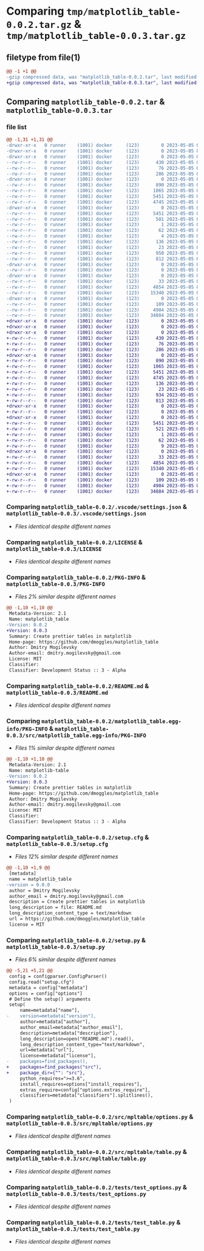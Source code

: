 # Comparing `tmp/matplotlib_table-0.0.2.tar.gz` & `tmp/matplotlib_table-0.0.3.tar.gz`

## filetype from file(1)

```diff
@@ -1 +1 @@
-gzip compressed data, was "matplotlib_table-0.0.2.tar", last modified: Fri May  5 00:54:02 2023, max compression
+gzip compressed data, was "matplotlib_table-0.0.3.tar", last modified: Fri May  5 01:14:07 2023, max compression
```

## Comparing `matplotlib_table-0.0.2.tar` & `matplotlib_table-0.0.3.tar`

### file list

```diff
@@ -1,31 +1,31 @@
-drwxr-xr-x   0 runner    (1001) docker     (123)        0 2023-05-05 00:54:02.723529 matplotlib_table-0.0.2/
-drwxr-xr-x   0 runner    (1001) docker     (123)        0 2023-05-05 00:54:02.715529 matplotlib_table-0.0.2/.github/
-drwxr-xr-x   0 runner    (1001) docker     (123)        0 2023-05-05 00:54:02.719529 matplotlib_table-0.0.2/.github/workflows/
--rw-r--r--   0 runner    (1001) docker     (123)      430 2023-05-05 00:53:53.000000 matplotlib_table-0.0.2/.github/workflows/publish.yml
--rw-r--r--   0 runner    (1001) docker     (123)       76 2023-05-05 00:53:53.000000 matplotlib_table-0.0.2/.gitignore
--rw-r--r--   0 runner    (1001) docker     (123)      286 2023-05-05 00:53:53.000000 matplotlib_table-0.0.2/.pre-commit-config.yaml
-drwxr-xr-x   0 runner    (1001) docker     (123)        0 2023-05-05 00:54:02.719529 matplotlib_table-0.0.2/.vscode/
--rw-r--r--   0 runner    (1001) docker     (123)      890 2023-05-05 00:53:53.000000 matplotlib_table-0.0.2/.vscode/settings.json
--rw-r--r--   0 runner    (1001) docker     (123)     1065 2023-05-05 00:53:53.000000 matplotlib_table-0.0.2/LICENSE
--rw-r--r--   0 runner    (1001) docker     (123)     5451 2023-05-05 00:54:02.723529 matplotlib_table-0.0.2/PKG-INFO
--rw-r--r--   0 runner    (1001) docker     (123)     4745 2023-05-05 00:53:53.000000 matplotlib_table-0.0.2/README.md
-drwxr-xr-x   0 runner    (1001) docker     (123)        0 2023-05-05 00:54:02.719529 matplotlib_table-0.0.2/matplotlib_table.egg-info/
--rw-r--r--   0 runner    (1001) docker     (123)     5451 2023-05-05 00:54:02.000000 matplotlib_table-0.0.2/matplotlib_table.egg-info/PKG-INFO
--rw-r--r--   0 runner    (1001) docker     (123)      501 2023-05-05 00:54:02.000000 matplotlib_table-0.0.2/matplotlib_table.egg-info/SOURCES.txt
--rw-r--r--   0 runner    (1001) docker     (123)        1 2023-05-05 00:54:02.000000 matplotlib_table-0.0.2/matplotlib_table.egg-info/dependency_links.txt
--rw-r--r--   0 runner    (1001) docker     (123)       62 2023-05-05 00:54:02.000000 matplotlib_table-0.0.2/matplotlib_table.egg-info/requires.txt
--rw-r--r--   0 runner    (1001) docker     (123)        4 2023-05-05 00:54:02.000000 matplotlib_table-0.0.2/matplotlib_table.egg-info/top_level.txt
--rw-r--r--   0 runner    (1001) docker     (123)      136 2023-05-05 00:53:53.000000 matplotlib_table-0.0.2/pyproject.toml
--rw-r--r--   0 runner    (1001) docker     (123)       23 2023-05-05 00:53:53.000000 matplotlib_table-0.0.2/requirements.txt
--rw-r--r--   0 runner    (1001) docker     (123)      950 2023-05-05 00:54:02.723529 matplotlib_table-0.0.2/setup.cfg
--rw-r--r--   0 runner    (1001) docker     (123)      812 2023-05-05 00:53:53.000000 matplotlib_table-0.0.2/setup.py
-drwxr-xr-x   0 runner    (1001) docker     (123)        0 2023-05-05 00:54:02.719529 matplotlib_table-0.0.2/src/
--rw-r--r--   0 runner    (1001) docker     (123)        0 2023-05-05 00:53:53.000000 matplotlib_table-0.0.2/src/__init__.py
-drwxr-xr-x   0 runner    (1001) docker     (123)        0 2023-05-05 00:54:02.723529 matplotlib_table-0.0.2/src/mpltable/
--rw-r--r--   0 runner    (1001) docker     (123)       33 2023-05-05 00:53:53.000000 matplotlib_table-0.0.2/src/mpltable/__init__.py
--rw-r--r--   0 runner    (1001) docker     (123)     4854 2023-05-05 00:53:53.000000 matplotlib_table-0.0.2/src/mpltable/options.py
--rw-r--r--   0 runner    (1001) docker     (123)    15340 2023-05-05 00:53:53.000000 matplotlib_table-0.0.2/src/mpltable/table.py
-drwxr-xr-x   0 runner    (1001) docker     (123)        0 2023-05-05 00:54:02.723529 matplotlib_table-0.0.2/tests/
--rw-r--r--   0 runner    (1001) docker     (123)      109 2023-05-05 00:53:53.000000 matplotlib_table-0.0.2/tests/conftest.py
--rw-r--r--   0 runner    (1001) docker     (123)     4904 2023-05-05 00:53:53.000000 matplotlib_table-0.0.2/tests/test_options.py
--rw-r--r--   0 runner    (1001) docker     (123)    34884 2023-05-05 00:53:53.000000 matplotlib_table-0.0.2/tests/test_table.py
+drwxr-xr-x   0 runner    (1001) docker     (123)        0 2023-05-05 01:14:07.765665 matplotlib_table-0.0.3/
+drwxr-xr-x   0 runner    (1001) docker     (123)        0 2023-05-05 01:14:07.757665 matplotlib_table-0.0.3/.github/
+drwxr-xr-x   0 runner    (1001) docker     (123)        0 2023-05-05 01:14:07.761665 matplotlib_table-0.0.3/.github/workflows/
+-rw-r--r--   0 runner    (1001) docker     (123)      430 2023-05-05 01:13:58.000000 matplotlib_table-0.0.3/.github/workflows/publish.yml
+-rw-r--r--   0 runner    (1001) docker     (123)       76 2023-05-05 01:13:58.000000 matplotlib_table-0.0.3/.gitignore
+-rw-r--r--   0 runner    (1001) docker     (123)      286 2023-05-05 01:13:58.000000 matplotlib_table-0.0.3/.pre-commit-config.yaml
+drwxr-xr-x   0 runner    (1001) docker     (123)        0 2023-05-05 01:14:07.761665 matplotlib_table-0.0.3/.vscode/
+-rw-r--r--   0 runner    (1001) docker     (123)      890 2023-05-05 01:13:58.000000 matplotlib_table-0.0.3/.vscode/settings.json
+-rw-r--r--   0 runner    (1001) docker     (123)     1065 2023-05-05 01:13:58.000000 matplotlib_table-0.0.3/LICENSE
+-rw-r--r--   0 runner    (1001) docker     (123)     5451 2023-05-05 01:14:07.765665 matplotlib_table-0.0.3/PKG-INFO
+-rw-r--r--   0 runner    (1001) docker     (123)     4745 2023-05-05 01:13:58.000000 matplotlib_table-0.0.3/README.md
+-rw-r--r--   0 runner    (1001) docker     (123)      136 2023-05-05 01:13:58.000000 matplotlib_table-0.0.3/pyproject.toml
+-rw-r--r--   0 runner    (1001) docker     (123)       23 2023-05-05 01:13:58.000000 matplotlib_table-0.0.3/requirements.txt
+-rw-r--r--   0 runner    (1001) docker     (123)      934 2023-05-05 01:14:07.769665 matplotlib_table-0.0.3/setup.cfg
+-rw-r--r--   0 runner    (1001) docker     (123)      813 2023-05-05 01:13:58.000000 matplotlib_table-0.0.3/setup.py
+drwxr-xr-x   0 runner    (1001) docker     (123)        0 2023-05-05 01:14:07.761665 matplotlib_table-0.0.3/src/
+-rw-r--r--   0 runner    (1001) docker     (123)        0 2023-05-05 01:13:58.000000 matplotlib_table-0.0.3/src/__init__.py
+drwxr-xr-x   0 runner    (1001) docker     (123)        0 2023-05-05 01:14:07.765665 matplotlib_table-0.0.3/src/matplotlib_table.egg-info/
+-rw-r--r--   0 runner    (1001) docker     (123)     5451 2023-05-05 01:14:07.000000 matplotlib_table-0.0.3/src/matplotlib_table.egg-info/PKG-INFO
+-rw-r--r--   0 runner    (1001) docker     (123)      521 2023-05-05 01:14:07.000000 matplotlib_table-0.0.3/src/matplotlib_table.egg-info/SOURCES.txt
+-rw-r--r--   0 runner    (1001) docker     (123)        1 2023-05-05 01:14:07.000000 matplotlib_table-0.0.3/src/matplotlib_table.egg-info/dependency_links.txt
+-rw-r--r--   0 runner    (1001) docker     (123)       62 2023-05-05 01:14:07.000000 matplotlib_table-0.0.3/src/matplotlib_table.egg-info/requires.txt
+-rw-r--r--   0 runner    (1001) docker     (123)        9 2023-05-05 01:14:07.000000 matplotlib_table-0.0.3/src/matplotlib_table.egg-info/top_level.txt
+drwxr-xr-x   0 runner    (1001) docker     (123)        0 2023-05-05 01:14:07.765665 matplotlib_table-0.0.3/src/mpltable/
+-rw-r--r--   0 runner    (1001) docker     (123)       33 2023-05-05 01:13:58.000000 matplotlib_table-0.0.3/src/mpltable/__init__.py
+-rw-r--r--   0 runner    (1001) docker     (123)     4854 2023-05-05 01:13:58.000000 matplotlib_table-0.0.3/src/mpltable/options.py
+-rw-r--r--   0 runner    (1001) docker     (123)    15340 2023-05-05 01:13:58.000000 matplotlib_table-0.0.3/src/mpltable/table.py
+drwxr-xr-x   0 runner    (1001) docker     (123)        0 2023-05-05 01:14:07.765665 matplotlib_table-0.0.3/tests/
+-rw-r--r--   0 runner    (1001) docker     (123)      109 2023-05-05 01:13:58.000000 matplotlib_table-0.0.3/tests/conftest.py
+-rw-r--r--   0 runner    (1001) docker     (123)     4904 2023-05-05 01:13:58.000000 matplotlib_table-0.0.3/tests/test_options.py
+-rw-r--r--   0 runner    (1001) docker     (123)    34884 2023-05-05 01:13:58.000000 matplotlib_table-0.0.3/tests/test_table.py
```

### Comparing `matplotlib_table-0.0.2/.vscode/settings.json` & `matplotlib_table-0.0.3/.vscode/settings.json`

 * *Files identical despite different names*

### Comparing `matplotlib_table-0.0.2/LICENSE` & `matplotlib_table-0.0.3/LICENSE`

 * *Files identical despite different names*

### Comparing `matplotlib_table-0.0.2/PKG-INFO` & `matplotlib_table-0.0.3/PKG-INFO`

 * *Files 2% similar despite different names*

```diff
@@ -1,10 +1,10 @@
 Metadata-Version: 2.1
 Name: matplotlib_table
-Version: 0.0.2
+Version: 0.0.3
 Summary: Create prettier tables in matplotlib
 Home-page: https://github.com/dmoggles/matplotlib_table
 Author: Dmitry Mogilevsky
 Author-email: dmitry.mogilevsky@gmail.com
 License: MIT
 Classifier: 
 Classifier: Development Status :: 3 - Alpha
```

### Comparing `matplotlib_table-0.0.2/README.md` & `matplotlib_table-0.0.3/README.md`

 * *Files identical despite different names*

### Comparing `matplotlib_table-0.0.2/matplotlib_table.egg-info/PKG-INFO` & `matplotlib_table-0.0.3/src/matplotlib_table.egg-info/PKG-INFO`

 * *Files 1% similar despite different names*

```diff
@@ -1,10 +1,10 @@
 Metadata-Version: 2.1
 Name: matplotlib-table
-Version: 0.0.2
+Version: 0.0.3
 Summary: Create prettier tables in matplotlib
 Home-page: https://github.com/dmoggles/matplotlib_table
 Author: Dmitry Mogilevsky
 Author-email: dmitry.mogilevsky@gmail.com
 License: MIT
 Classifier: 
 Classifier: Development Status :: 3 - Alpha
```

### Comparing `matplotlib_table-0.0.2/setup.cfg` & `matplotlib_table-0.0.3/setup.cfg`

 * *Files 12% similar despite different names*

```diff
@@ -1,10 +1,9 @@
 [metadata]
 name = matplotlib_table
-version = 0.0.0
 author = Dmitry Mogilevsky
 author_email = dmitry.mogilevsky@gmail.com
 description = Create prettier tables in matplotlib
 long_description = file: README.md
 long_description_content_type = text/markdown
 url = https://github.com/dmoggles/matplotlib_table
 license = MIT
```

### Comparing `matplotlib_table-0.0.2/setup.py` & `matplotlib_table-0.0.3/setup.py`

 * *Files 6% similar despite different names*

```diff
@@ -5,21 +5,21 @@
 config = configparser.ConfigParser()
 config.read("setup.cfg")
 metadata = config["metadata"]
 options = config["options"]
 # Define the setup() arguments
 setup(
     name=metadata["name"],
-    version=metadata["version"],
     author=metadata["author"],
     author_email=metadata["author_email"],
     description=metadata["description"],
     long_description=open("README.md").read(),
     long_description_content_type="text/markdown",
     url=metadata["url"],
     license=metadata["license"],
-    packages=find_packages(),
+    packages=find_packages("src"),
+    package_dir={"": "src"},
     python_requires=">=3.6",
     install_requires=options["install_requires"],
     extras_require=config["options.extras_require"],
     classifiers=metadata["classifiers"].splitlines(),
 )
```

### Comparing `matplotlib_table-0.0.2/src/mpltable/options.py` & `matplotlib_table-0.0.3/src/mpltable/options.py`

 * *Files identical despite different names*

### Comparing `matplotlib_table-0.0.2/src/mpltable/table.py` & `matplotlib_table-0.0.3/src/mpltable/table.py`

 * *Files identical despite different names*

### Comparing `matplotlib_table-0.0.2/tests/test_options.py` & `matplotlib_table-0.0.3/tests/test_options.py`

 * *Files identical despite different names*

### Comparing `matplotlib_table-0.0.2/tests/test_table.py` & `matplotlib_table-0.0.3/tests/test_table.py`

 * *Files identical despite different names*

